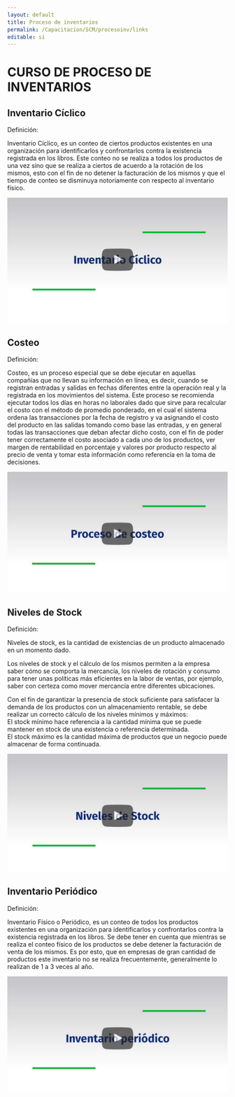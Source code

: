```yaml
---
layout: default
title: Proceso de inventarios
permalink: /Capacitacion/SCM/procesoinv/links
editable: si
---
```


# CURSO DE PROCESO DE INVENTARIOS


## Inventario Cíclico

Definición:  

Inventario Cíclico, es un conteo de ciertos productos existentes en una organización para identificarlos y confrontarlos contra la existencia registrada en los libros. Este conteo no se realiza a todos los productos de una vez sino que se realiza a ciertos de acuerdo a la rotación de los mismos, esto con el fin de no detener la facturación de los mismos y que el tiempo de conteo se disminuya notoriamente con respecto al inventario físico.  

[![Inventario cíclico](ciclico.png)](https://youtu.be/zvmST9G3b-E)


## Costeo

Definición:

Costeo, es un proceso especial que se debe ejecutar en aquellas compañías que no llevan su información en línea, es decir, cuando se registran entradas y salidas en fechas diferentes entre la operación real y la registrada en los movimientos del sistema. Este proceso se recomienda ejecutar todos los días en horas no laborales dado que sirve para recalcular el costo con el método de promedio ponderado, en el cual el sistema ordena las transacciones por la fecha de registro y va asignando el costo del producto en las salidas tomando como base las entradas, y en general todas las transacciones que deban afectar dicho costo, con el fin de poder tener correctamente el costo asociado a cada uno de los productos, ver margen de rentabilidad en porcentaje y valores por producto respecto al precio de venta y tomar esta información como referencia en la toma de decisiones.

[![Costeo](costeo.png)](https://www.youtube.com/watch?v=EiTbeGfNvEs)


## Niveles de Stock

Definición:

Niveles de stock, es la cantidad de existencias de un producto almacenado en un momento dado.  

Los niveles de stock y el cálculo de los mismos permiten a la empresa saber cómo se comporta  la mercancía, los niveles de rotación y consumo para tener unas políticas más eficientes en la labor de ventas, por ejemplo, saber con certeza como mover mercancía entre diferentes ubicaciones.  

Con el fin de garantizar la presencia de stock suficiente para satisfacer la demanda de los productos con un almacenamiento rentable, se debe realizar un correcto cálculo de los niveles mínimos y máximos:  
El stock mínimo hace referencia a la cantidad mínima que se puede mantener en stock de una existencia o referencia determinada.  
El stock máximo es la cantidad máxima de productos que un negocio puede almacenar de forma continuada.

[![Stock](stock.png)](https://www.youtube.com/watch?v=vfDSIKdahOw)


## Inventario Periódico

Definición:

Inventario Físico o Periódico, es un conteo de todos los productos existentes en una organización para identificarlos y confrontarlos contra la existencia registrada en los libros. Se debe tener en cuenta que mientras se realiza el conteo físico de los productos se debe detener la facturación de venta de los mismos. Es por esto, que en empresas de gran cantidad de productos este inventario no se realiza frecuentemente, generalmente lo realizan de 1 a 3 veces al año.

[![Periódico](periodico.png)](https://www.youtube.com/watch?v=SB0G87BPwUI&t=182s)